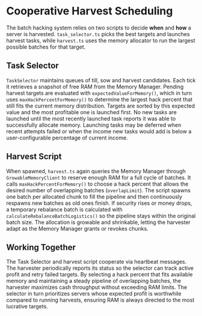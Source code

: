# Cooperative Harvest Scheduling

The batch hacking system relies on two scripts to decide **when** and **how** a server is harvested.
`task_selector.ts` picks the best targets and launches harvest tasks, while `harvest.ts`
uses the memory allocator to run the largest possible batches for that target.

## Task Selector

`TaskSelector` maintains queues of till, sow and harvest candidates. Each tick it
retrieves a snapshot of free RAM from the Memory Manager. Pending harvest targets
are evaluated with `expectedValueForMemory()`, which in turn uses
`maxHackPercentForMemory()` to determine the largest hack percent that still fits the
current memory distribution. Targets are sorted by this expected value and the most
profitable one is launched first. No new tasks are launched until the
most recently launched task reports it was able to successfully
allocate memory. Launching tasks may be deferred when recent attempts
failed or when the income new tasks would add is below a
user-configurable percentage of current income.

## Harvest Script

When spawned, `harvest.ts` again queries the Memory Manager through
`GrowableMemoryClient` to reserve enough RAM for a full cycle of batches. It calls
`maxHackPercentForMemory()` to choose a hack percent that allows the desired
number of overlapping batches (`overlapLimit`). The script spawns one batch per
allocated chunk to fill the pipeline and then continuously respawns new batches as
old ones finish. If security rises or money drops, a temporary rebalance batch is
calculated with `calculateRebalanceBatchLogistics()` so the pipeline stays within
the original batch size. The allocation is growable and shrinkable, letting the
harvester adapt as the Memory Manager grants or revokes chunks.

## Working Together

The Task Selector and harvest script cooperate via heartbeat messages. The
harvester periodically reports its status so the selector can track active profit
and retry failed targets. By selecting a hack percent that fits available memory
and maintaining a steady pipeline of overlapping batches, the harvester maximizes
cash throughput without exceeding RAM limits. The selector in turn prioritizes
servers whose expected profit is worthwhile compared to running harvests, ensuring
RAM is always directed to the most lucrative targets.
